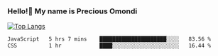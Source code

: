 ### Hello!👋 My name is Precious Omondi 

[![Top Langs](https://github-readme-stats.vercel.app/api/top-langs/?username=Presho99&langs_count=8&theme=dark)](https://github.com/Presho99/github-readme-stats)



<!--START_SECTION:waka-->

```txt
JavaScript   5 hrs 7 mins    █████████████████████░░░░   83.56 %
CSS          1 hr            ████░░░░░░░░░░░░░░░░░░░░░   16.44 %
```

<!--END_SECTION:waka-->

